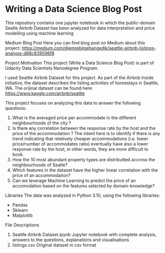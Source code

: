 # Writing a Data Science Blog Post
This repository contains one jupyter notebook in which the public-domain Seatle Airbnb Dataset has been analyzed for data interpretation and price modelling using machine learning 

Medium Blog Post
Here you can find blog post on Medium about this project: https://medium.com/@emrebilgehangedik/seattle-airbnb-listings-analysis-d88c839596f8

Project Motivation
This project (Write a Data Science Blog Post) is part of Udacity Data Scientists Nanodegree Program.

I used Seattle Airbnb Dataset for this project. As part of the Airbnb Inside initiative, the dataset describes the listing activities of homestays in Seattle, WA. The orijinal dataset can be found here: https://www.kaggle.com/airbnb/seattle

This project focuses on analyzing this data to answer the following questions:
1) What is the averaged price per accommodate in the different neighbourhoods of the city ?
2) Is there any correlation between the response rate by the host and the price of the accommodation ? The intent here is to identify if there is any trend indicating that relatively cheaper accommodations (i.e. lower price/number of accommodates ratio) eventually have also a lower response rate by the host, in other words, they are more difficult to book.
3) How the 10 most abundant property types are distributted accross the neighbourhoods of Seatle?
4) Which features in the dataset have the higher linear correlation with the price of an accommodation?
5) Can we leverage Machine Learning to predict the price of an accomodation based on the features selected by domain-knowledge?


Libraries
The data was analyzed in Python 3.10, using the following libraries:
- Pandas
- Sklearn
- Matplotlib


File Descriptions
1) Seattle Airbnb Dataset.ipynb Jupyter notebook with complete analysis, answers to the questions, explanations and visualisations
2) listings.csv Original dataset in csv format
